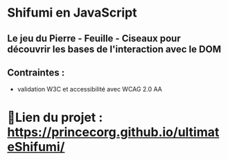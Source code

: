# Shifumi en JavaScript
## Le jeu du Pierre - Feuille - Ciseaux pour découvrir les bases de l'interaction avec le DOM
## Contraintes :
- validation W3C et accessibilité avec WCAG 2.0 AA  
# 📝Lien du projet : https://princecorg.github.io/ultimateShifumi/
